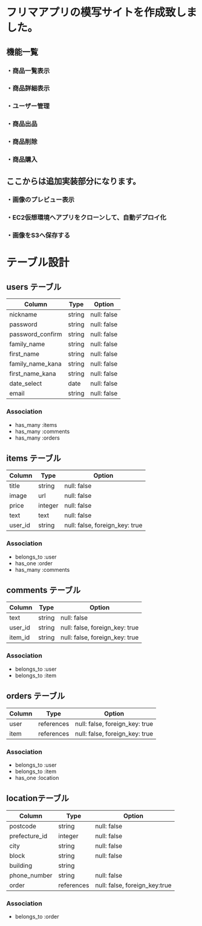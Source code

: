 # フリマアプリの模写サイトを作成致しました。
## 機能一覧
### ・商品一覧表示
### ・商品詳細表示
### ・ユーザー管理
### ・商品出品
### ・商品削除
### ・商品購入
## 
## ここからは追加実装部分になります。
### ・画像のプレビュー表示
### ・EC2仮想環境へアプリをクローンして、自動デプロイ化
### ・画像をS3へ保存する








# テーブル設計

## users テーブル

| Column           | Type   | Option      |
| ---------------- | ------ | ----------- |
| nickname         | string | null: false |
| password         | string | null: false |
| password_confirm | string | null: false |
| family_name      | string | null: false |
| first_name       | string | null: false |
| family_name_kana | string | null: false |
| first_name_kana  | string | null: false |
| date_select      | date   | null: false |
| email            | string | null: false |

### Association

- has_many :items
- has_many :comments
- has_many :orders

## items テーブル

| Column  | Type    | Option                         |
| ------- | ------- | ------------------------------ |
| title   | string  | null: false                    |
| image   | url     | null: false                    |
| price   | integer | null: false                    |
| text    | text    | null: false                    |
| user_id | string  | null: false, foreign_key: true |

### Association

- belongs_to :user
- has_one    :order
- has_many   :comments


## comments テーブル

| Column  | Type   | Option                         |
| ------- | ------ | ------------------------------ |
| text    | string | null: false                    |
| user_id | string | null: false, foreign_key: true |
| item_id | string | null: false, foreign_key: true |

### Association

- belongs_to :user
- belongs_to :item

## orders テーブル

| Column | Type       | Option                         |
| ------ | ---------- | ------------------------------ |
| user   | references | null: false, foreign_key: true |
| item   | references | null: false, foreign_key: true |

### Association

- belongs_to :user
- belongs_to :item
- has_one    :location

## locationテーブル

| Column        | Type       | Option                        |
| ------------- | ---------- | ----------------------------- |
| postcode      | string     | null: false                   |
| prefecture_id | integer    | null: false                   |
| city          | string     | null: false                   |
| block         | string     | null: false                   |
| building      | string     |                               |
| phone_number  | string     | null: false                   |
| order         | references | null: false, foreign_key:true |

### Association

- belongs_to :order
